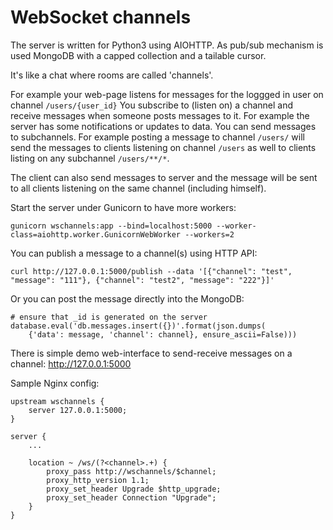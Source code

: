 WebSocket channels
==================

The server is written for Python3 using AIOHTTP. As pub/sub mechanism is used MongoDB with a
capped collection and a tailable cursor.

It's like a chat where rooms are called 'channels'.

For example your web-page listens for messages for the loggged in user on channel `/users/{user_id}`
You subscribe to (listen on) a channel and receive messages when someone posts messages to it.
For example the server has some notifications or updates to data.
You can send messages to subchannels. For example posting a message to channel `/users/` will
send the messages to clients listening on channel `/users` as well to clients listing on any
subchannel `/users/**/*`.

The client can also send messages to server and the message will be sent to all clients listening
on the same channel (including himself).

Start the server under Gunicorn to have more workers:

    gunicorn wschannels:app --bind=localhost:5000 --worker-class=aiohttp.worker.GunicornWebWorker --workers=2

You can publish a message to a channel(s) using HTTP API:

    curl http://127.0.0.1:5000/publish --data '[{"channel": "test", "message": "111"}, {"channel": "test2", "message": "222"}]'

Or you can post the message directly into the MongoDB:

    # ensure that _id is generated on the server
    database.eval('db.messages.insert({})'.format(json.dumps(
        {'data': message, 'channel': channel}, ensure_ascii=False)))


There is simple demo web-interface to send-receive messages on a channel: http://127.0.0.1:5000

Sample Nginx config:

    upstream wschannels {
        server 127.0.0.1:5000;
    }
    
    server {
        ...
    
        location ~ /ws/(?<channel>.+) {
            proxy_pass http://wschannels/$channel;
            proxy_http_version 1.1;
            proxy_set_header Upgrade $http_upgrade;
            proxy_set_header Connection "Upgrade";
        }
    }
